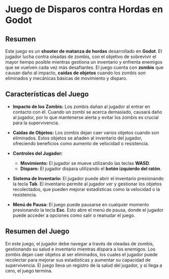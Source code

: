 # Juego de Disparos contra Hordas en Godot

## Resumen
Este juego es un **shooter de matanza de hordas** desarrollado en **Godot**. El jugador lucha contra oleadas de zombis, con el objetivo de sobrevivir el mayor tiempo posible mientras gestiona un inventario y enfrenta enemigos que se vuelven cada vez más desafiantes. El juego cuenta con **zombis** que causan daño al impacto, **caídas de objetos** cuando los zombis son eliminados y mecánicas básicas de movimiento y disparo.

## Características del Juego

- **Impacto de los Zombis:** Los zombis dañan al jugador al entrar en contacto con él. Cuando un zombi se acerca demasiado, causará daño al jugador, por lo que mantenerse alerta y evitar los zombis es crucial para la supervivencia.

- **Caídas de Objetos:** Los zombis dejan caer varios objetos cuando son eliminados. Estos objetos se añaden al inventario del jugador, ofreciendo beneficios como aumento de velocidad o resistencia.

- **Controles del Jugador:**
  - **Movimiento:** El jugador se mueve utilizando las teclas **WASD**.
  - **Disparo:** El jugador dispara utilizando el **botón izquierdo del ratón**.

- **Sistema de Inventario:** El jugador puede abrir el inventario presionando la tecla **Tab**. El inventario permite al jugador ver y gestionar los objetos recolectados, que pueden mejorar estadísticas como la velocidad o la resistencia.

- **Menú de Pausa:** El juego puede pausarse en cualquier momento presionando la tecla **Esc**. Esto abre el menú de pausa, donde el jugador puede acceder a opciones como salir o reanudar el juego.

## Resumen del Juego
En este juego, el jugador debe navegar a través de oleadas de zombis, gestionando su salud e inventario mientras dispara a los enemigos. Los zombis dejan caer objetos al ser eliminados, los cuales el jugador puede recolectar para mejorar sus estadísticas y aumentar su capacidad de supervivencia. El juego lleva un registro de la salud del jugador, y si llega a cero, el juego termina.
